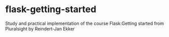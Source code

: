 # flask-getting-started
Study and practical implementation of the course Flask:Getting started from Pluralsight by Reindert-Jan Ekker
